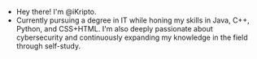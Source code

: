 - Hey there! I'm @iKripto.
- Currently pursuing a degree in IT while honing my skills in Java, C++, Python, and CSS+HTML. I'm also deeply passionate about cybersecurity and continuously expanding my knowledge in the field through self-study.
